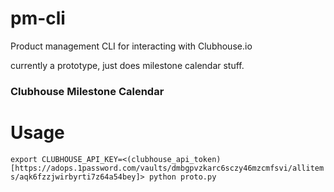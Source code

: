 
# pm-cli
Product management CLI for interacting with Clubhouse.io

currently a prototype, just does milestone calendar stuff.

### Clubhouse Milestone Calendar

# Usage

`export CLUBHOUSE_API_KEY=<(clubhouse_api_token)[https://adops.1password.com/vaults/dmbgpvzkarc6sczy46mzcmfsvi/allitems/aqk6fzzjwirbyrti7z64a54bey]> python proto.py`

